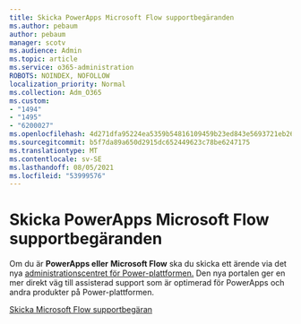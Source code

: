 ```yaml
---
title: Skicka PowerApps Microsoft Flow supportbegäranden
ms.author: pebaum
author: pebaum
manager: scotv
ms.audience: Admin
ms.topic: article
ms.service: o365-administration
ROBOTS: NOINDEX, NOFOLLOW
localization_priority: Normal
ms.collection: Adm_O365
ms.custom:
- "1494"
- "1495"
- "6200027"
ms.openlocfilehash: 4d271dfa95224ea5359b54816109459b23ed843e5693721eb264e416cbe29eb0
ms.sourcegitcommit: b5f7da89a650d2915dc652449623c78be6247175
ms.translationtype: MT
ms.contentlocale: sv-SE
ms.lasthandoff: 08/05/2021
ms.locfileid: "53999576"
---
```

# <a name="submit-powerapps-or-microsoft-flow-support-requests"></a>Skicka PowerApps Microsoft Flow supportbegäranden

Om du är **PowerApps eller** **Microsoft Flow** ska du skicka ett ärende via det nya [administrationscentret för Power-plattformen.](https://admin.powerplatform.microsoft.com/support?newTicket&product=15819) Den nya portalen ger en mer direkt väg till assisterad support som är optimerad för PowerApps och andra produkter på Power-plattformen.

[Skicka Microsoft Flow supportbegäran](https://admin.powerplatform.microsoft.com/support?newTicket&product=Flow)
